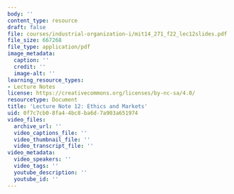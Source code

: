 ```yaml
---
body: ''
content_type: resource
draft: false
file: courses/industrial-organization-i/mit14_271_f22_lec12slides.pdf
file_size: 667268
file_type: application/pdf
image_metadata:
  caption: ''
  credit: ''
  image-alt: ''
learning_resource_types:
- Lecture Notes
license: https://creativecommons.org/licenses/by-nc-sa/4.0/
resourcetype: Document
title: 'Lecture Note 12: Ethics and Markets'
uid: 0f7c7cb0-8fa4-4bc8-ba6d-7a903a651974
video_files:
  archive_url: ''
  video_captions_file: ''
  video_thumbnail_file: ''
  video_transcript_file: ''
video_metadata:
  video_speakers: ''
  video_tags: ''
  youtube_description: ''
  youtube_id: ''
---
```

